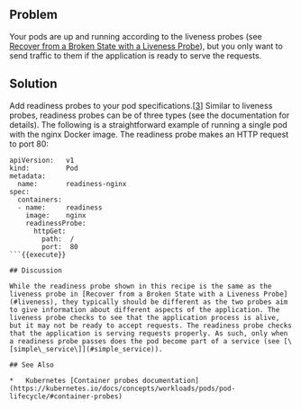 ## Problem

Your pods are up and running according to the liveness probes (see [Recover from a Broken State with a Liveness Probe](#liveness)), but you only want to send traffic to them if the application is ready to serve the requests.

## Solution

Add readiness probes to your pod specifications.\[[3](#_footnotedef_3 "View footnote.")\] Similar to liveness probes, readiness probes can be of three types (see the documentation for details). The following is a straightforward example of running a single pod with the nginx Docker image. The readiness probe makes an HTTP request to port 80:

```
apiVersion:   v1
kind:         Pod
metadata:
  name:       readiness-nginx
spec:
  containers:
  - name:     readiness
    image:    nginx
    readinessProbe:
      httpGet:
        path:  /
        port:  80
```{{execute}}

## Discussion

While the readiness probe shown in this recipe is the same as the liveness probe in [Recover from a Broken State with a Liveness Probe](#liveness), they typically should be different as the two probes aim to give information about different aspects of the application. The liveness probe checks to see that the application process is alive, but it may not be ready to accept requests. The readiness probe checks that the application is serving requests properly. As such, only when a readiness probe passes does the pod become part of a service (see [\[simple\_service\]](#simple_service)).

## See Also

*   Kubernetes [Container probes documentation](https://kubernetes.io/docs/concepts/workloads/pods/pod-lifecycle/#container-probes)